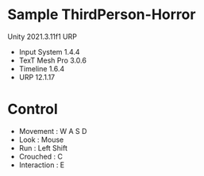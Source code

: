 # Sample ThirdPerson-Horror
Unity 2021.3.11f1 URP
- Input System 1.4.4
- TexT Mesh Pro 3.0.6
- Timeline 1.6.4
- URP 12.1.17


# Control
- Movement : W A S D
- Look : Mouse
- Run : Left Shift
- Crouched : C
- Interaction : E
